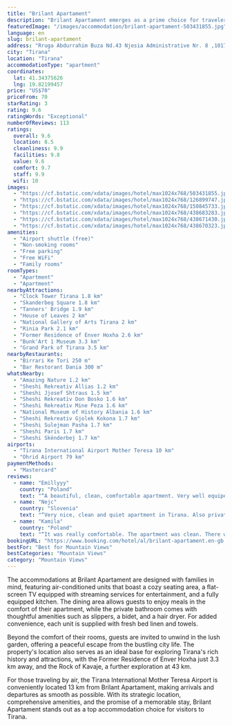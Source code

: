 ```yaml
---
title: "Brilant Apartament"
description: "Brilant Apartament emerges as a prime choice for travelers seeking a blend of comfort and convenience in the heart of Tirana."
featuredImage: "/images/accommodation/brilant-apartament-503431855.jpg"
language: en
slug: brilant-apartament
address: "Rruga Abdurrahim Buza Nd.43 Njesia Administrative Nr. 8 ,1017, 0043 Tirana, Albania"
city: "Tirana"
location: "Tirana"
accommodationType: "apartment"
coordinates:
  lat: 41.34375626
  lng: 19.82199457
price: "US$70"
priceFrom: 70
starRating: 3
rating: 9.6
ratingWords: "Exceptional"
numberOfReviews: 113
ratings:
  overall: 9.6
  location: 8.5
  cleanliness: 9.9
  facilities: 9.8
  value: 9.6
  comfort: 9.7
  staff: 9.9
  wifi: 10
images:
  - "https://cf.bstatic.com/xdata/images/hotel/max1024x768/503431855.jpg?k=ffef3dab9d3ac5f26e9a968d066fe8a69fa70c7614a95bec7f9093a2eda62c77&o=&hp=1"
  - "https://cf.bstatic.com/xdata/images/hotel/max1024x768/126899747.jpg?k=0bdf097dc02cbbe3c516efc811994b1e6da424008c97470441994a3cf9c469e5&o=&hp=1"
  - "https://cf.bstatic.com/xdata/images/hotel/max1024x768/150845733.jpg?k=103e8fef967e8ec6a05104638c7d96bf8ef94669aa9ea598765c7fb4f99ab1e0&o=&hp=1"
  - "https://cf.bstatic.com/xdata/images/hotel/max1024x768/438683283.jpg?k=6a0a9a5a2c9d0f8a1b5e27d445b087ef14ef4c977ffb9a8eb82925f6b807a0de&o=&hp=1"
  - "https://cf.bstatic.com/xdata/images/hotel/max1024x768/438671430.jpg?k=8780da88b2be2ddeaf948cbd5811499cdb9975e514109f15d6f1fca45f2eed9e&o=&hp=1"
  - "https://cf.bstatic.com/xdata/images/hotel/max1024x768/438670323.jpg?k=a1ef5cd94da763203d31f89d566493c18821444d5afe4a981aa7d4171976d154&o=&hp=1"
amenities:
  - "Airport shuttle (free)"
  - "Non-smoking rooms"
  - "Free parking"
  - "Free WiFi"
  - "Family rooms"
roomTypes:
  - "Apartment"
  - "Apartment"
nearbyAttractions:
  - "Clock Tower Tirana 1.8 km"
  - "Skanderbeg Square 1.8 km"
  - "Tanners' Bridge 1.9 km"
  - "House of Leaves 2 km"
  - "National Gallery of Arts Tirana 2 km"
  - "Rinia Park 2.1 km"
  - "Former Residence of Enver Hoxha 2.6 km"
  - "Bunk'Art 1 Museum 3.3 km"
  - "Grand Park of Tirana 3.5 km"
nearbyRestaurants:
  - "Birrari Ke Tori 250 m"
  - "Bar Restorant Dania 300 m"
whatsNearby:
  - "Amazing Nature 1.2 km"
  - "Sheshi Rekreativ Allias 1.2 km"
  - "Sheshi Jjosef Shtraus 1.5 km"
  - "Sheshi Rekreativ Don Bosko 1.6 km"
  - "Sheshi Rekreativ Mine Peza 1.6 km"
  - "National Museum of History Albania 1.6 km"
  - "Sheshi Rekreativ Gjolek Kokona 1.7 km"
  - "Sheshi Sulejman Pasha 1.7 km"
  - "Sheshi Paris 1.7 km"
  - "Sheshi Skënderbej 1.7 km"
airports:
  - "Tirana International Airport Mother Teresa 10 km"
  - "Ohrid Airport 79 km"
paymentMethods:
  - "Mastercard"
reviews:
  - name: "Emillyyy"
    country: "Poland"
    text: "“A beautiful, clean, comfortable apartment. Very well equiped. A walking distance to the city centre.The owner of the apartment very friendly and helpful. I wish I could stay longer than 2 nights. If I ever come back to Tirana it is my first choice.”"
  - name: "Nejc"
    country: "Slovenia"
    text: "“Very nice, clean and quiet apartment in Tirana. Also private parking. Near is a cafe with excellent coffee Kimbo and delicious sweets for breakfast.”"
  - name: "Kamila"
    country: "Poland"
    text: "“It was really comfortable. The apartment was clean. There were a lot of kitchen accessories and cosmetics in bathroom. We are very pleasure and recommend this apartment.”"
bookingURL: "https://www.booking.com/hotel/al/brilant-apartament.en-gb.html?aid=8035640"
bestFor: "Best for Mountain Views"
bestCategories: "Mountain Views"
category: "Mountain Views"
---
```


The accommodations at Brilant Apartament are designed with families in mind, featuring air-conditioned units that boast a cozy seating area, a flat-screen TV equipped with streaming services for entertainment, and a fully equipped kitchen. The dining area allows guests to enjoy meals in the comfort of their apartment, while the private bathroom comes with thoughtful amenities such as slippers, a bidet, and a hair dryer. For added convenience, each unit is supplied with fresh bed linen and towels.

Beyond the comfort of their rooms, guests are invited to unwind in the lush garden, offering a peaceful escape from the bustling city life. The property's location also serves as an ideal base for exploring Tirana's rich history and attractions, with the Former Residence of Enver Hoxha just 3.3 km away, and the Rock of Kavaje, a further exploration at 43 km.

For those traveling by air, the Tirana International Mother Teresa Airport is conveniently located 13 km from Brilant Apartament, making arrivals and departures as smooth as possible. With its strategic location, comprehensive amenities, and the promise of a memorable stay, Brilant Apartament stands out as a top accommodation choice for visitors to Tirana.